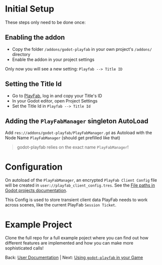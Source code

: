 # Initial Setup
These steps only need to be done once:

## Enabling the addon
* Copy the folder `/addons/godot-playfab` in your own project's `/addons/` directory
* Enable the addon in your project settings

Only now you will see a new setting: `Playfab --> Title ID`

## Setting the Title Id
* Go to [PlayFab](https://playfab.com), log in and copy your Title's ID
* In your Godot editor, open Project Settings
* Set the Title Id in `Playfab --> Title Id`

## Adding the `PlayFabManager` singleton AutoLoad
Add `res://addons/godot-playfab/PlayFabManager.gd` as Autoload with the Node Name `PlayFabManager` (should get prefilled like that)
> godot-playfab relies on the exact name `PlayFabManager`!


# Configuration
On autoload of the `PlayFabManager`, an encrypted `PlayFab Client Config` file will be created in `user://playfab_client_config.tres`.
See the [File paths in Godot projects documentation](https://docs.godotengine.org/en/stable/tutorials/io/data_paths.html).

This Config is used to store transient client data PlayFab needs to work across scenes, like the current PlayFab `Session Ticket`.

# Example Project
Clone the full repo for a full example poject where you can find out how different features are implemented and how you can make more sophisticated calls!

Back: [User Documentation](README.md) | Next: [Using `godot-playfab` in your Game](usage.md)
